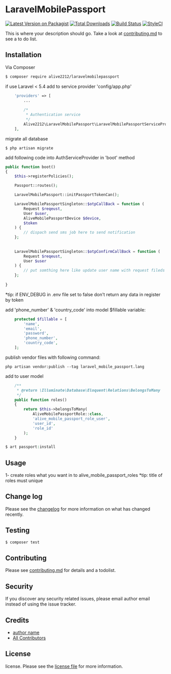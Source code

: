 # LaravelMobilePassport

[![Latest Version on Packagist][ico-version]][link-packagist]
[![Total Downloads][ico-downloads]][link-downloads]
[![Build Status][ico-travis]][link-travis]
[![StyleCI][ico-styleci]][link-styleci]

This is where your description should go. Take a look at [contributing.md](contributing.md) to see a to do list.

## Installation

Via Composer

``` bash
$ composer require alive2212/laravelmobilepassport
```
if use Laravel < 5.4 add to service provider 'config/app.php'
```php
    'providers' => [
        ...
        
        /*
         * Authentication service
         */
        Alive2212\LaravelMobilePassport\LaravelMobilePassportServiceProvider::class,
    ],
```

migrate all database
```
$ php artisan migrate
```
add following code into AuthServiceProvider in 'boot' method
```php
public function boot()
{
    $this->registerPolicies();

    Passport::routes();

    LaravelMobilePassport::initPassportTokenCan();

    LaravelMobilePassportSingleton::$otpCallBack = function (
        Request $reqeust,
        User $user,
        AliveMobilePassportDevice $device,
        $token
    ) {
        // dispach send sms job here to send notification
    };
    
    
    LaravelMobilePassportSingleton::$otpConfirmCallBack = function (
        Request $reqeust,
        User $user
    ) {
        // put somthing here like update user name with request fileds
    };
    
}
```
*tip: if ENV_DEBUG in .env file set to false don't return any data in register by token 

add 'phone_number' & 'country_code' into model $fillable variable:
```php
    protected $fillable = [
        'name',
        'email',
        'password',
        'phone_number',
        'country_code',
    ];
```

publish vendor files with following command:
```
php artisan vendor:publish --tag laravel_mobile_passport.lang
```

add to user model
```php
    /**
     * @return \Illuminate\Database\Eloquent\Relations\BelongsToMany
     */
    public function roles()
    {
        return $this->belongsToMany(
            AliveMobilePassportRole::class,
            'alive_mobile_passport_role_user',
            'user_id',
            'role_id'
        );
    }
```

```php
$ art passport:install
```

## Usage
1- create roles what you want in to alive_mobile_passport_roles
*tip: title of roles must unique


## Change log

Please see the [changelog](changelog.md) for more information on what has changed recently.

## Testing

``` bash
$ composer test
```

## Contributing

Please see [contributing.md](contributing.md) for details and a todolist.

## Security

If you discover any security related issues, please email author email instead of using the issue tracker.

## Credits

- [author name][link-author]
- [All Contributors][link-contributors]

## License

license. Please see the [license file](license.md) for more information.

[ico-version]: https://img.shields.io/packagist/v/alive2212/laravelmobilepassport.svg?style=flat-square
[ico-downloads]: https://img.shields.io/packagist/dt/alive2212/laravelmobilepassport.svg?style=flat-square
[ico-travis]: https://img.shields.io/travis/alive2212/laravelmobilepassport/master.svg?style=flat-square
[ico-styleci]: https://styleci.io/repos/12345678/shield

[link-packagist]: https://packagist.org/packages/alive2212/laravelmobilepassport
[link-downloads]: https://packagist.org/packages/alive2212/laravelmobilepassport
[link-travis]: https://travis-ci.org/alive2212/laravelmobilepassport
[link-styleci]: https://styleci.io/repos/12345678
[link-author]: https://github.com/alive2212
[link-contributors]: ../../contributors]
